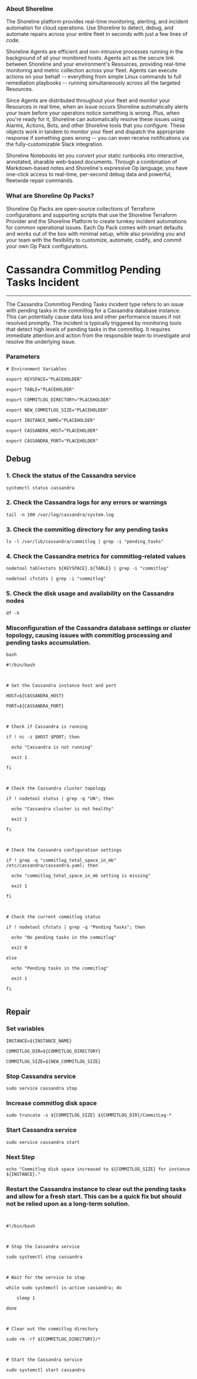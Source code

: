 
### About Shoreline
The Shoreline platform provides real-time monitoring, alerting, and incident automation for cloud operations. Use Shoreline to detect, debug, and automate repairs across your entire fleet in seconds with just a few lines of code.

Shoreline Agents are efficient and non-intrusive processes running in the background of all your monitored hosts. Agents act as the secure link between Shoreline and your environment's Resources, providing real-time monitoring and metric collection across your fleet. Agents can execute actions on your behalf -- everything from simple Linux commands to full remediation playbooks -- running simultaneously across all the targeted Resources.

Since Agents are distributed throughout your fleet and monitor your Resources in real time, when an issue occurs Shoreline automatically alerts your team before your operators notice something is wrong. Plus, when you're ready for it, Shoreline can automatically resolve these issues using Alarms, Actions, Bots, and other Shoreline tools that you configure. These objects work in tandem to monitor your fleet and dispatch the appropriate response if something goes wrong -- you can even receive notifications via the fully-customizable Slack integration.

Shoreline Notebooks let you convert your static runbooks into interactive, annotated, sharable web-based documents. Through a combination of Markdown-based notes and Shoreline's expressive Op language, you have one-click access to real-time, per-second debug data and powerful, fleetwide repair commands.

### What are Shoreline Op Packs?
Shoreline Op Packs are open-source collections of Terraform configurations and supporting scripts that use the Shoreline Terraform Provider and the Shoreline Platform to create turnkey incident automations for common operational issues. Each Op Pack comes with smart defaults and works out of the box with minimal setup, while also providing you and your team with the flexibility to customize, automate, codify, and commit your own Op Pack configurations.

# Cassandra Commitlog Pending Tasks Incident
---

The Cassandra Commitlog Pending Tasks incident type refers to an issue with pending tasks in the commitlog for a Cassandra database instance. This can potentially cause data loss and other performance issues if not resolved promptly. The incident is typically triggered by monitoring tools that detect high levels of pending tasks in the commitlog. It requires immediate attention and action from the responsible team to investigate and resolve the underlying issue.

### Parameters
```shell
# Environment Variables

export KEYSPACE="PLACEHOLDER"

export TABLE="PLACEHOLDER"

export COMMITLOG_DIRECTORY="PLACEHOLDER"

export NEW_COMMITLOG_SIZE="PLACEHOLDER"

export INSTANCE_NAME="PLACEHOLDER"

export CASSANDRA_HOST="PLACEHOLDER"

export CASSANDRA_PORT="PLACEHOLDER"
```

## Debug

### 1. Check the status of the Cassandra service
```shell
systemctl status cassandra
```

### 2. Check the Cassandra logs for any errors or warnings
```shell
tail -n 100 /var/log/cassandra/system.log
```

### 3. Check the commitlog directory for any pending tasks
```shell
ls -l /var/lib/cassandra/commitlog | grep -i "pending_tasks"
```

### 4. Check the Cassandra metrics for commitlog-related values
```shell
nodetool tablestats ${KEYSPACE}.${TABLE} | grep -i "commitlog"

nodetool cfstats | grep -i "commitlog"
```

### 5. Check the disk usage and availability on the Cassandra nodes
```shell
df -h
```

### Misconfiguration of the Cassandra database settings or cluster topology, causing issues with commitlog processing and pending tasks accumulation.
```shell
bash

#!/bin/bash



# Set the Cassandra instance host and port

HOST=${CASSANDRA_HOST}

PORT=${CASSANDRA_PORT}



# Check if Cassandra is running

if ! nc -z $HOST $PORT; then

  echo "Cassandra is not running"

  exit 1

fi



# Check the Cassandra cluster topology

if ! nodetool status | grep -q "UN"; then

  echo "Cassandra cluster is not healthy"

  exit 1

fi



# Check the Cassandra configuration settings

if ! grep -q "commitlog_total_space_in_mb" /etc/cassandra/cassandra.yaml; then

  echo "commitlog_total_space_in_mb setting is missing"

  exit 1

fi



# Check the current commitlog status

if ! nodetool cfstats | grep -q "Pending Tasks"; then

  echo "No pending tasks in the commitlog"

  exit 0

else

  echo "Pending tasks in the commitlog"

  exit 1

fi


```

## Repair

### Set variables
```shell
INSTANCE=${INSTANCE_NAME}

COMMITLOG_DIR=${COMMITLOG_DIRECTORY}

COMMITLOG_SIZE=${NEW_COMMITLOG_SIZE}
```

### Stop Cassandra service
```shell
sudo service cassandra stop
```

### Increase commitlog disk space
```shell
sudo truncate -s ${COMMITLOG_SIZE} ${COMMITLOG_DIR}/CommitLog-*
```

### Start Cassandra service
```shell
sudo service cassandra start
```

### Next Step
```shell
echo "Commitlog disk space increased to ${COMMITLOG_SIZE} for instance ${INSTANCE}."
```

### Restart the Cassandra instance to clear out the pending tasks and allow for a fresh start. This can be a quick fix but should not be relied upon as a long-term solution.
```shell


#!/bin/bash



# Stop the Cassandra service

sudo systemctl stop cassandra



# Wait for the service to stop

while sudo systemctl is-active cassandra; do

    sleep 1

done



# Clear out the commitlog directory

sudo rm -rf ${COMMITLOG_DIRECTORY}/*



# Start the Cassandra service

sudo systemctl start cassandra


```